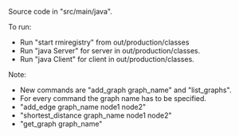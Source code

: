 Source code in "src/main/java".

To run:
- Run "start rmiregistry" from out/production/classes
- Run "java Server" for server in out/production/classes.
- Run "java Client" for client in out/production/classes.

Note:
- New commands are "add_graph graph_name" and "list_graphs".
- For every command the graph name has to be specified.
- "add_edge graph_name node1 node2"
- "shortest_distance graph_name node1 node2"
- "get_graph graph_name"